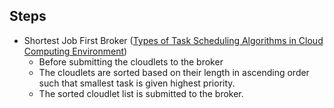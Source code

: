 
## Steps

* Shortest Job First Broker ([Types of Task Scheduling Algorithms in Cloud Computing Environment](https://www.intechopen.com/books/scheduling-problems-new-applications-and-trends/types-of-task-scheduling-algorithms-in-cloud-computing-environment))
  *   Before submitting the cloudlets to the broker
  *   The cloudlets are sorted based on their length in ascending order such that smallest task is given highest priority.
  *   The sorted cloudlet list is submitted to the broker.
